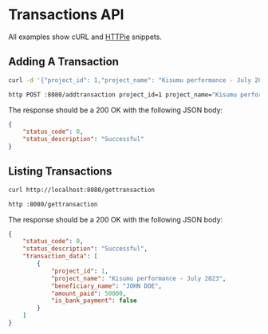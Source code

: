 # Transactions API

All examples show cURL and [HTTPie](https://httpie.io/cli) snippets.

## Adding A Transaction

```sh
curl -d '{"project_id": 1,"project_name": "Kisumu performance - July 2023","beneficiary_id": 1,"amount_paid": 50000,"is_bank_payment": false}' -H 'Content-Type: application/json' http://localhost:8080/addtransaction

http POST :8080/addtransaction project_id=1 project_name="Kisumu performance - July 2023" beneficiary_id=1 amount_paid=50000 is_bank_payment=false
```

The response should be a 200 OK with the following JSON body:

```json
{
    "status_code": 0,
    "status_description": "Successful"
}
```

## Listing Transactions

```sh
curl http://localhost:8080/gettransaction

http :8080/gettransaction
```

The response should be a 200 OK with the following JSON body:

```json
{
    "status_code": 0,
    "status_description": "Successful",
    "transaction_data": [
        {
            "project_id": 1,
            "project_name": "Kisumu performance - July 2023",
            "beneficiary_name": "JOHN DOE",
            "amount_paid": 50000,
            "is_bank_payment": false
        }
    ]
}
```
